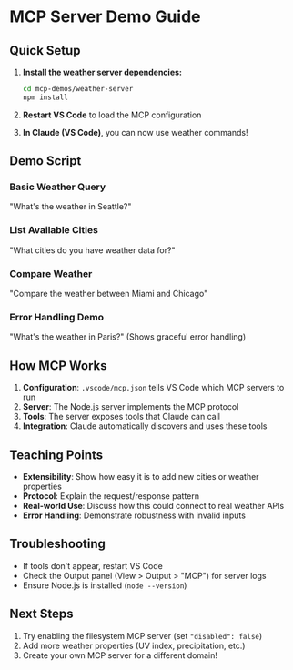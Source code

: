 # MCP Server Demo Guide

## Quick Setup

1. **Install the weather server dependencies:**
   ```bash
   cd mcp-demos/weather-server
   npm install
   ```

2. **Restart VS Code** to load the MCP configuration

3. **In Claude (VS Code)**, you can now use weather commands!

## Demo Script

### Basic Weather Query
"What's the weather in Seattle?"

### List Available Cities
"What cities do you have weather data for?"

### Compare Weather
"Compare the weather between Miami and Chicago"

### Error Handling Demo
"What's the weather in Paris?" (Shows graceful error handling)

## How MCP Works

1. **Configuration**: `.vscode/mcp.json` tells VS Code which MCP servers to run
2. **Server**: The Node.js server implements the MCP protocol
3. **Tools**: The server exposes tools that Claude can call
4. **Integration**: Claude automatically discovers and uses these tools

## Teaching Points

- **Extensibility**: Show how easy it is to add new cities or weather properties
- **Protocol**: Explain the request/response pattern
- **Real-world Use**: Discuss how this could connect to real weather APIs
- **Error Handling**: Demonstrate robustness with invalid inputs

## Troubleshooting

- If tools don't appear, restart VS Code
- Check the Output panel (View > Output > "MCP") for server logs
- Ensure Node.js is installed (`node --version`)

## Next Steps

1. Try enabling the filesystem MCP server (set `"disabled": false`)
2. Add more weather properties (UV index, precipitation, etc.)
3. Create your own MCP server for a different domain!